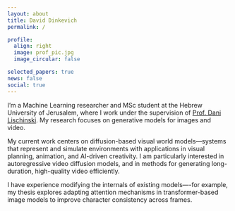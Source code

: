```yaml
---
layout: about
title: David Dinkevich
permalink: /

profile:
  align: right
  image: prof_pic.jpg
  image_circular: false

selected_papers: true
news: false
social: true
---
```


I’m a Machine Learning researcher and MSc student at the Hebrew University of Jerusalem, where I work under the supervision of <a href="https://www.cs.huji.ac.il/~danix/" target="_blank">Prof. Dani Lischinski</a>. My research focuses on generative models for images and video.

My current work centers on diffusion-based visual world models—systems that represent and simulate environments with applications in visual planning, animation, and AI-driven creativity. I am particularly interested in autoregressive video diffusion models, and in methods for generating long-duration, high-quality video efficiently.

I have experience modifying the internals of existing models—-for example, my thesis explores adapting attention mechanisms in transformer-based image models to improve character consistency across frames.
